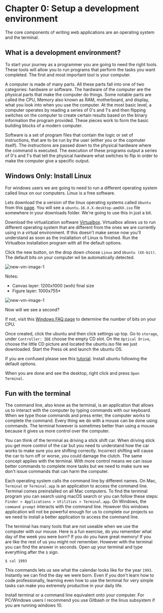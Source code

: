 # Chapter 0: Setup a development environment
The core components of writing web applications are an operating system and the terminal.

## What is a development environment?
To start your journey as a programmer you are going to need the right tools. These tools will allow you to run programs that perform the tasks you want completed. The first and most important tool is your computer.

A computer is made of many parts. All these parts fall into one of two categories: hardware or software. The hardware of the computer are the physical parts that make the computer do things. Some notable parts are called the CPU, Memory also known as RAM, motherboard, and display, what you look into when you use the computer. At the most basic level, a computer operates by reading a series of 0's and 1's and then flipping switches on the computer to create certain results based on the binary information the program provided. These pieces work to form the basic building blocks of a modern computer.

Software is a set of program files that contain the logic or set of instructions, that are to be run by the user (either you or the copmuter itself). The instructions are passed down to the physical hardware where the command is executed. The execution of these programs output a series of 0's and 1's that tell the physical hardware what switches to flip in order to make the computer give a specific output. 


## Windows Only: Install Linux
For windows users we are going to need to run a different operating system called linux on our computers. Linux is a free software. 

Lets download the a version of the linux operating systems called `Ubuntu` from this [page](https://www.ubuntu.com/downloads/desktop). You will see a `ubuntu.16.X.X-desktop-amdXX.iso` file somewhere in your downloads folder. We're going to use this in just a bit.



  
Download the virtualization software [Virtualbox](https://virtualbox.org/wiki/Downloads). Virtualbox allows us to run different operating system that are different from the ones we are currently using in a virtual environment. If this doesn't make sense now you'll understand as soon as the installation of Linux is finished. Run the Virtualbox installation program with all the default options. 


Click the new button, on the drop down choose `Linux` and `Ubuntu (XX-bit)`. The default bits on your computer wil be automatically detected. 

![new-vm-image-1](https://cdn.rawgit.com/nodox/fsbc-images/feat-dev/virtualbox-linux-installation/finals/final-p0-virtualbox-step1.png)

Notes: 
- Canvas layer: 1200x1000 (wxh) final size
- Figure layer: 1000x755*

![new-vm-image-1](https://cdn.rawgit.com/nodox/fsbc-images/feat-dev/virtualbox-linux-installation/finals/final-p0-virtualbox-step2.png)


Now will we see a second?




If not, visit this [Windows FAQ page](https://support.microsoft.com/en-us/help/15056/windows-7-32-64-bit-faq) to determine the number of bits on your CPU. 


Once created, click the ubuntu and then click settings up top. Go to `storage`, under `Controller: IDE` choose the empty CD slot. On the `Optical Drive`, choose the little CD picture and located the ubuntu.iso file we just downloaded. Start the Press ok and launch the ubuntu OS.


If you are confused please see this [tutorial](https://askubuntu.com/questions/710608/how-do-i-install-ubuntu-on-virtualbox-on-mac-os-x-el-capitan). Install ubuntu following the default options. 


When you are done and see the desktop, right click and press `Open Terminal`.


## Fun with the terminal
The command line, also know as the terminal, is an application that allows us to interact with the computer by typing commands with our keyboard. When we type those commands and press enter, the computer works to complete the command. Every thing we do with a mouse can be done using commands. The terminal however is sometimes better than using a mouse because it gives us more control over the computer.

You can think of the terminal as driving a stick shift car. When driving stick you get more control of the car but you need to understand how the car works to make sure you are shifting correctly. Incorrect shifting will cause the car to turn off or worse, you could damage the clutch. The same concept applies with the terminal. With more control means we can issue better commands to complete more tasks but we need to make sure we don't issue commands that can harm the computer. 
 
Each operating system calls the command line by different names. On Mac, `Terminal` or `Terminal.app` is an application to access the command line. Terminal comes preinstalled on all Mac computers. To find the terminal program you can search using macOS search or you can follow these steps: `Finder > Applications > Utilities > Terminal.app`. On Windows, the `command prompt` interacts with the command line. However this windows application will not be powerful enough for us to complete our projects so we need to install a better application to access the command line.









The terminal has many tools that are not useable when we use the computer with our mouse. Here is a fun exercise, do you remember what day of the week you were born? If you do you have great memory! If you are like the rest of us you might not remember. However with the terminal you can find the answer in seconds. Open up your terminal and type everything after the `$` sign.

```
$ cal 1993
```

This commands lets us see what the calendar looks like for the year `1993`. Instantly we can find the day we were born. Even if you don't learn how to code professionally, learning even how to use the terminal for very simple tasks can make you extremely productive in your daily life. 

Install terminal or a command line equivalent onto your computer. For PC/Windows users I recommend you use Gitbash or the linus subsystem if you are running windows 10.








